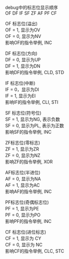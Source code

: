 debug中的标志位显示顺序   
OF DF IF SF ZF AF PF CF  

OF 标志位(溢出)   
OF = 1, 显示为OV   
OF = 0, 显示为NV   
影响OF的指令举例, INC  

DF 标志位(方向)   
DF = 0, 显示为UP   
DF = 1, 显示为DN   
影响DF的指令举例, CLD, STD  

IF 标志位(中断)   
IF = 0，显示为DI   
IF = 1, 显示为EI   
影响IF的指令举例, CLI, STI  

SF 标志位(符号位)   
SF = 1, 显示为NG, 表示负数   
SF = 0, 显示为PL, 表示为正数   
影响SF的指令举例, INC  

ZF标志位(零标志)   
ZF = 1, 显示为ZR   
ZF = 0, 显示为NZ   
影响ZF的指令举例, XOR  

AF标志位(半进位)   
AF = 0, 显示为NA   
AF = 1, 显示为AC   
影响AF的指令举例, INC  

PF标志位(奇偶标志位)   
PF = 1, 显示为PE   
PF = 0, 显示为PO   
影响PF的指令举例, INC  

CF 标志位(进位标志)   
CF = 1, 显示为 CY   
CF = 0, 显示为 NC   
影响CF的指令举例, CLC, STC  
